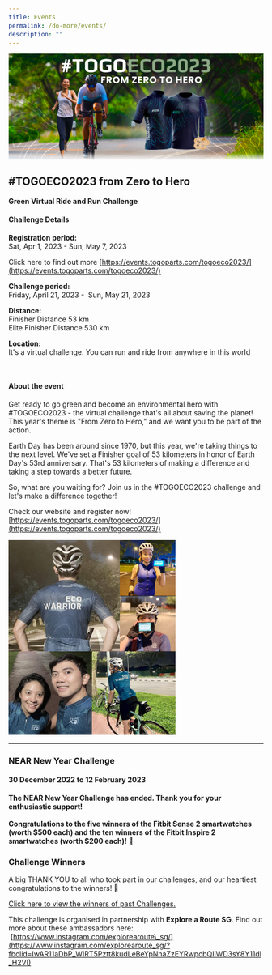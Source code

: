 ```yaml
---
title: Events
permalink: /do-more/events/
description: ""
---
```

![](/images/togoeco%20event.png)

## #TOGOECO2023 from Zero to Hero
**Green Virtual Ride and Run Challenge**

#### Challenge Details


**Registration period:**
<br>Sat, Apr 1, 2023 - Sun, May 7, 2023

  
Click here to find out more [https://events.togoparts.com/togoeco2023/](https://events.togoparts.com/togoeco2023/)


**Challenge period:**
<br>Friday, April 21, 2023 -&nbsp; Sun, May 21, 2023

**Distance:**
<br>
Finisher Distance 53 km
<br>
Elite Finisher Distance 530 km


**Location:**
<br>It's a virtual challenge. You can run and ride from anywhere in this world

<br>

#### About the event

Get ready to go green and become an environmental hero with #TOGOECO2023 - the virtual challenge that's all about saving the planet! This year's theme is "From Zero to Hero," and we want you to be part of the action.

  

Earth Day has been around since 1970, but this year, we're taking things to the next level. We've set a Finisher goal of 53 kilometers in honor of Earth Day's 53rd anniversary. That's 53 kilometers of making a difference and taking a step towards a better future.

  

So, what are you waiting for? Join us in the #TOGOECO2023 challenge and let's make a difference together!



Check our website and register now! [https://events.togoparts.com/togoeco2023/](https://events.togoparts.com/togoeco2023/)


![](/images/togoeco%20participants.png)


---

### **NEAR New Year Challenge**

#### 30 December 2022 to 12 February 2023

**The NEAR New Year Challenge has ended. Thank you for your enthusiastic support!**
<br>
<br>
**Congratulations to the five winners of the Fitbit Sense 2 smartwatches (worth $500 each) and the ten winners of the Fitbit Inspire 2 smartwatches (worth $200 each)! 🎉** 


### Challenge Winners

A big THANK YOU to all who took part in our challenges, and our heartiest congratulations to the winners! 🥳

[Click here to view the winners of past Challenges.](/files/C2C%20Challenge%20Announcements%20(2023).pdf)


This challenge is organised in partnership with **Explore a Route SG**. Find out more about these ambassadors here: &nbsp;[https://www.instagram.com/explorearoute\_sg/](https://www.instagram.com/explorearoute_sg/?fbclid=IwAR11aDbP_WIRT5Pztt8kudLeBeYpNhaZzEYRwpcbQIiWD3sY8Y11dl_H2VI)